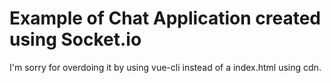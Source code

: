 # Example of Chat Application created using Socket.io

I'm sorry for overdoing it by using vue-cli instead of a index.html using cdn.

